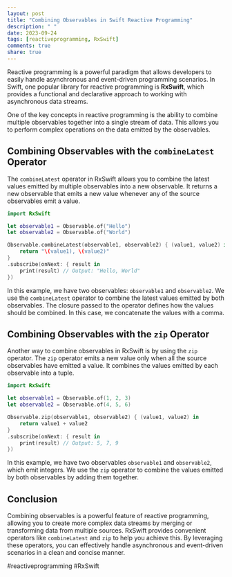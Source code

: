 ```yaml
---
layout: post
title: "Combining Observables in Swift Reactive Programming"
description: " "
date: 2023-09-24
tags: [reactiveprogramming, RxSwift]
comments: true
share: true
---
```


Reactive programming is a powerful paradigm that allows developers to easily handle asynchronous and event-driven programming scenarios. In Swift, one popular library for reactive programming is **RxSwift**, which provides a functional and declarative approach to working with asynchronous data streams.

One of the key concepts in reactive programming is the ability to combine multiple observables together into a single stream of data. This allows you to perform complex operations on the data emitted by the observables.

## Combining Observables with the `combineLatest` Operator

The `combineLatest` operator in RxSwift allows you to combine the latest values emitted by multiple observables into a new observable. It returns a new observable that emits a new value whenever any of the source observables emit a value.

```swift
import RxSwift

let observable1 = Observable.of("Hello")
let observable2 = Observable.of("World")

Observable.combineLatest(observable1, observable2) { (value1, value2) in
    return "\(value1), \(value2)"
}
.subscribe(onNext: { result in
    print(result) // Output: "Hello, World"
})
```

In this example, we have two observables: `observable1` and `observable2`. We use the `combineLatest` operator to combine the latest values emitted by both observables. The closure passed to the operator defines how the values should be combined. In this case, we concatenate the values with a comma.

## Combining Observables with the `zip` Operator

Another way to combine observables in RxSwift is by using the `zip` operator. The `zip` operator emits a new value only when all the source observables have emitted a value. It combines the values emitted by each observable into a tuple.

```swift
import RxSwift

let observable1 = Observable.of(1, 2, 3)
let observable2 = Observable.of(4, 5, 6)

Observable.zip(observable1, observable2) { (value1, value2) in
    return value1 + value2
}
.subscribe(onNext: { result in
    print(result) // Output: 5, 7, 9
})
```

In this example, we have two observables `observable1` and `observable2`, which emit integers. We use the `zip` operator to combine the values emitted by both observables by adding them together.

## Conclusion

Combining observables is a powerful feature of reactive programming, allowing you to create more complex data streams by merging or transforming data from multiple sources. RxSwift provides convenient operators like `combineLatest` and `zip` to help you achieve this. By leveraging these operators, you can effectively handle asynchronous and event-driven scenarios in a clean and concise manner.

#reactiveprogramming #RxSwift